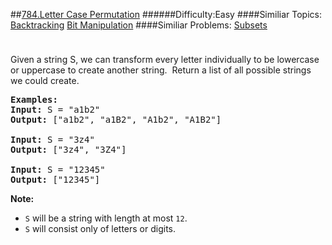 ##[784.Letter Case Permutation](https://leetcode.com/problems/letter-case-permutation/description/ "784.Letter Case Permutation")
######Difficulty:Easy
####Similiar Topics:
  [Backtracking](https://leetcode.com//tag/backtracking)  [Bit Manipulation](https://leetcode.com//tag/bit-manipulation)
####Similiar Problems:
  [Subsets](https://leetcode.com//problems/subsets)
<div class="question-description__3U1T" style="padding-top: 10px;"><div><p>Given a string S, we can transform every letter individually&#160;to be lowercase or uppercase to create another string.&#160; Return a list of all possible strings we could create.</p>

<pre><strong>Examples:</strong>
<strong>Input:</strong> S = "a1b2"
<strong>Output:</strong> ["a1b2", "a1B2", "A1b2", "A1B2"]

<strong>Input:</strong> S = "3z4"
<strong>Output:</strong> ["3z4", "3Z4"]

<strong>Input:</strong> S = "12345"
<strong>Output:</strong> ["12345"]
</pre>

<p><strong>Note:</strong></p>

<ul>
	<li><code>S</code> will be a string with length at most <code>12</code>.</li>
	<li><code>S</code> will consist only of letters or digits.</li>
</ul></div></div><div> </div><div> </div><div> </div><div> </div><div> </div><div> </div><div> </div><div> </div><div> </div><div> </div><div> </div><div> </div><div> </div><div> </div><div> </div><div> </div><div> </div><div> </div><div> </div><div> </div><div> </div><div> </div><div> </div><div> </div><div> </div><div> </div><div> </div><div> </div><div> </div><div> </div><div> </div><div> </div><div> </div><div> </div><div> </div><div> </div><div> </div><div> </div><div> </div><div> </div><div> </div><div> </div><div> </div><div> </div><div> </div><div> </div><div> </div><div> </div><div> </div><div> </div><div> </div><div> </div><div> </div><div> </div><div> </div><div> </div><div> </div><div> </div><div> </div><div> </div><div> </div><div> </div><div> </div><div> </div><div> </div><div> </div><div> </div><div> </div><div> </div><div> </div><div> </div><div> </div><div> </div><div> </div><div> </div><div> </div><div> </div><div> </div><div> </div><div> </div><div> </div><div> </div><div> </div><div> </div><div> </div><div> </div><div> </div><div> </div><div> </div><div> </div><div> </div><div> </div><div> </div><div> </div><div> </div><div> </div><div> </div><div> </div><div> </div><div> </div><div> </div><div> </div><div> </div><div> </div><div> </div><div> </div><div> </div><div> </div><div> </div><div> </div><div> </div><div> </div>